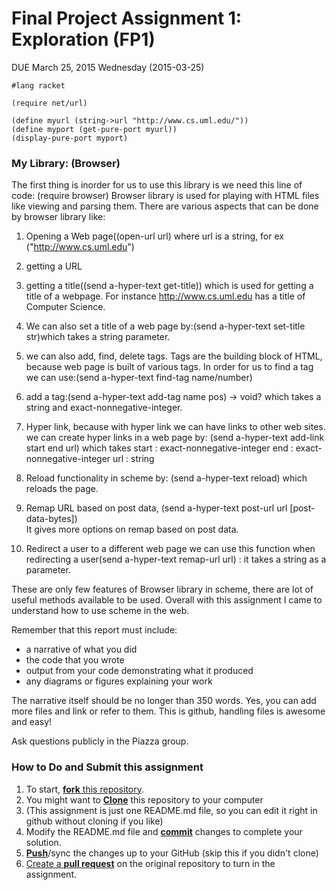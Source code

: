 # Final Project Assignment 1: Exploration (FP1) 
DUE March 25, 2015 Wednesday (2015-03-25)
```
#lang racket

(require net/url)

(define myurl (string->url "http://www.cs.uml.edu/"))
(define myport (get-pure-port myurl))
(display-pure-port myport)
```

### My Library: (Browser)
The first thing is inorder for us to use this library is we need this line of code:
 (require browser)
Browser library is used for playing with HTML files like viewing and parsing them. There are various aspects that can be done by browser library like:

1. Opening a Web page((open-url url)
where url is a string, for ex ("http://www.cs.uml.edu")

2. getting a URL

3. getting a title((send a-hyper-text get-title)) which is used for getting a title of a webpage. For instance http://www.cs.uml.edu has a title of Computer Science.

4. We can also set a title of a web page by:(send a-hyper-text set-title str)which takes a string parameter.

5. we can also add, find, delete tags. Tags are the building block of HTML, because web page is built of various tags. In order for us to find a tag we can use:(send a-hyper-text find-tag name/number)

6. add a tag:(send a-hyper-text add-tag name pos) → void?
  which takes a string and  exact-nonnegative-integer.

7. Hyper link, because with hyper link we can have links to other web sites. we can create hyper links in a web page by:
 (send a-hyper-text add-link start end url) which takes
  start : exact-nonnegative-integer
  end : exact-nonnegative-integer
  url :  string

8. Reload functionality in scheme by: (send a-hyper-text reload)
which reloads the page.

9. Remap URL based on post data, (send a-hyper-text post-url	 	url [post-data-bytes])	 
 It gives more options on remap based on post data.

10. Redirect a user to a different web page we can use this function when redirecting a user(send a-hyper-text remap-url url)    : it takes a string as a parameter.

These are only few features of Browser library in scheme, there are lot of useful methods available to be used. Overall with this assignment I came to understand how to use scheme in the web.

Remember that this report must include:
 
* a narrative of what you did
* the code that you wrote
* output from your code demonstrating what it produced
* any diagrams or figures explaining your work 
 
The narrative itself should be no longer than 350 words. Yes, you can add more files and link or refer to them. This is github, handling files is awesome and easy!

Ask questions publicly in the Piazza group.

### How to Do and Submit this assignment

1. To start, [**fork** this repository][forking].
1. You might want to [**Clone**][ref-clone] this repository to your computer
  2. (This assignment is just one README.md file, so you can edit it right in github without cloning if you like)
1. Modify the README.md file and [**commit**][ref-commit] changes to complete your solution.
1. [**Push**][ref-push]/sync the changes up to your GitHub (skip this if you didn't clone)
1. [Create a **pull request**][pull-request] on the original repository to turn in the assignment.

<!-- Links -->
[piazza]: https://piazza.com/class/i55is8xqqwhmr?cid=411
[markdown]: https://help.github.com/articles/markdown-basics/
[forking]: https://guides.github.com/activities/forking/
[ref-clone]: http://gitref.org/creating/#clone
[ref-commit]: http://gitref.org/basic/#commit
[ref-push]: http://gitref.org/remotes/#push
[pull-request]: https://help.github.com/articles/creating-a-pull-request
